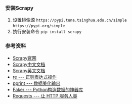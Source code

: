 ### 安装Scrapy
1. 设置镜像源 `https://pypi.tuna.tsinghua.edu.cn/simple` `https://pypi.org/simple`
2. 执行安装命令 `pip install scrapy`

### 参考资料
- [Scrapy官网](https://scrapy.org/?msclkid=2b7eea76c3d111ecb58e5a0287dc9ba3)
- [Scrapy中文文档](https://www.osgeo.cn/scrapy/index.html)
- [Scrapy英文文档](https://docs.scrapy.org/en/latest/)
- [re --- 正则表达式操作](https://docs.python.org/zh-cn/3/library/re.html)
- [pprint --- 数据美化输出](https://docs.python.org/zh-cn/3/library/pprint.html)
- [Faker --- Python构造数据的神器库](https://faker.readthedocs.io/en/master/)
- [Requests --- 让 HTTP 服务人类](https://docs.python-requests.org/zh_CN/latest/)
